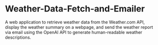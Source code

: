 # Weather-Data-Fetch-and-Emailer
A web application to retrieve weather data from the Weather.com API, display the weather summary on a webpage, and send the weather report via email using the OpenAI API to generate human-readable weather descriptions.
